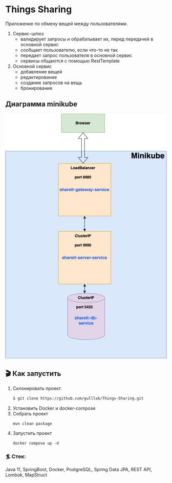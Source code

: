 # Things Sharing

Приложение по обмену вещей между пользователями. 

1) Сервис-шлюз
   * валидирует запросы и обрабатывает их, перед передачей в основной сервис
   * сообщает пользователю, если что-то не так
   * передает запрос пользователя в основной сервис
   * сервисы общаются с помощью RestTemplate
2) Основной сервис
   * добавление вещей
   * редактирование
   * создание запросов на вещь
   * бронирование

## Диаграмма minikube
![](minikube-diag.png)
   
## 🎬 Как запустить

1. Склонировать проект.
    ```bash
   $ git clone https://github.com/gulllak/Things-Sharing.git
   ```
2. Установить Docker и docker-compose
3. Собрать проект
    ```
    mvn clean package
   ```
4. Запустить проект
   ```
   docker compose up -d
   ```

### 🏄 Стек: 
Java 11, SpringBoot, Docker, PostgreSQL, Spring Data JPA, REST API, Lombok, MapStruct

